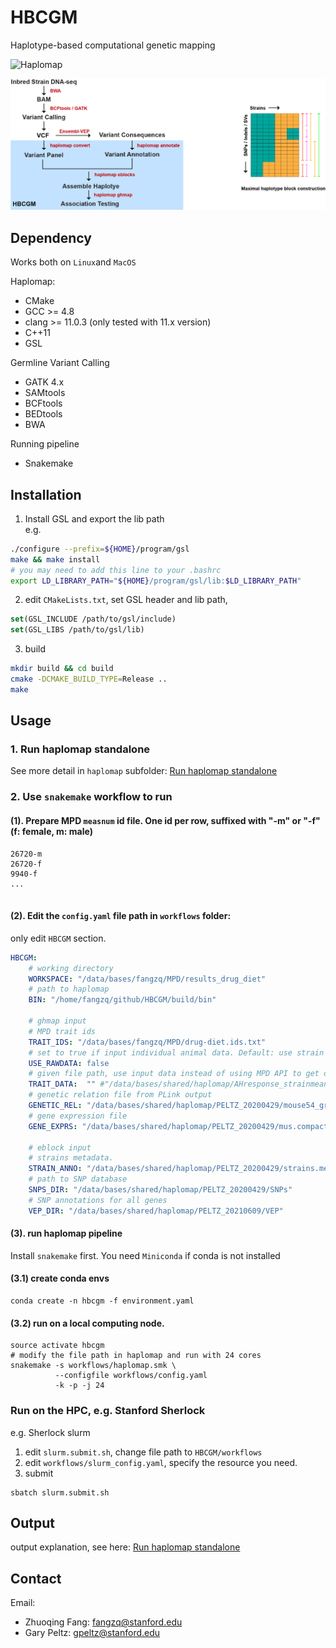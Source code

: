 
# HBCGM
Haplotype-based computational genetic mapping  

![Haplomap](https://github.com/zqfang/haplomap/workflows/Haplomap/badge.svg)

![HBCGM](docs/HBCGM.png)
## Dependency 
Works both on `Linux`and `MacOS`

Haplomap:
* CMake
* GCC >= 4.8
* clang >= 11.0.3 (only tested with 11.x version)
* C++11
* GSL

Germline Variant Calling
* GATK 4.x
* SAMtools
* BCFtools
* BEDtools
* BWA

Running pipeline
* Snakemake


## Installation

1. Install GSL and export the lib path  
e.g.
```bash
./configure --prefix=${HOME}/program/gsl
make && make install
# you may need to add this line to your .bashrc 
export LD_LIBRARY_PATH="${HOME}/program/gsl/lib:$LD_LIBRARY_PATH"
```

2. edit `CMakeLists.txt`, set GSL header and lib path, 

```cmake
set(GSL_INCLUDE /path/to/gsl/include)
set(GSL_LIBS /path/to/gsl/lib)
```

3. build

```bash
mkdir build && cd build
cmake -DCMAKE_BUILD_TYPE=Release ..
make
```


## Usage  

### 1. Run haplomap standalone
See more detail in ``haplomap`` subfolder: [Run haplomap standalone](haplomap/README.md)

### 2. Use `snakemake` workflow to run
#### (1). Prepare MPD `measnum` id file. One id per row, suffixed with "-m" or "-f"(f: female, m: male)
```
26720-m
26720-f
9940-f
...


```

#### (2). Edit the `config.yaml` file path in `workflows` folder:

only edit `HBCGM` section.
```yaml
HBCGM:
    # working directory
    WORKSPACE: "/data/bases/fangzq/MPD/results_drug_diet"
    # path to haplomap
    BIN: "/home/fangzq/github/HBCGM/build/bin"
    
    # ghmap input
    # MPD trait ids 
    TRAIT_IDS: "/data/bases/fangzq/MPD/drug-diet.ids.txt"
    # set to true if input individual animal data. Default: use strain means.   
    USE_RAWDATA: false 
    # given file path, use input data instead of using MPD API to get data.
    TRAIT_DATA:  "" #"/data/bases/shared/haplomap/AHresponse_strainmeans2.txt"
    # genetic relation file from PLink output
    GENETIC_REL: "/data/bases/shared/haplomap/PELTZ_20200429/mouse54_grm.rel"
    # gene expression file 
    GENE_EXPRS: "/data/bases/shared/haplomap/PELTZ_20200429/mus.compact.exprs.txt"

    # eblock input
    # strains metadata. 
    STRAIN_ANNO: "/data/bases/shared/haplomap/PELTZ_20200429/strains.metadata.csv"
    # path to SNP database
    SNPS_DIR: "/data/bases/shared/haplomap/PELTZ_20200429/SNPs"
    # SNP annotations for all genes
    VEP_DIR: "/data/bases/shared/haplomap/PELTZ_20210609/VEP"
```

#### (3). run haplomap pipeline

Install `snakemake` first. You need `Miniconda` if conda is not installed

#### (3.1) create conda envs
```shell
conda create -n hbcgm -f environment.yaml
```

#### (3.2) run on a local computing node.

```shell
source activate hbcgm
# modify the file path in haplomap and run with 24 cores
snakemake -s workflows/haplomap.smk \
          --configfile workflows/config.yaml 
          -k -p -j 24   
```
### Run on the HPC, e.g. Stanford Sherlock 

e.g. Sherlock slurm
1. edit `slurm.submit.sh`, change file path to `HBCGM/workflows`
2. edit `workflows/slurm_config.yaml`, specify the resource you need.
3. submit
```
sbatch slurm.submit.sh
```


## Output
output explanation, see here: [Run haplomap standalone](haplomap/README.md)



## Contact

Email: 
- Zhuoqing Fang: fangzq@stanford.edu
- Gary Peltz: gpeltz@stanford.edu

